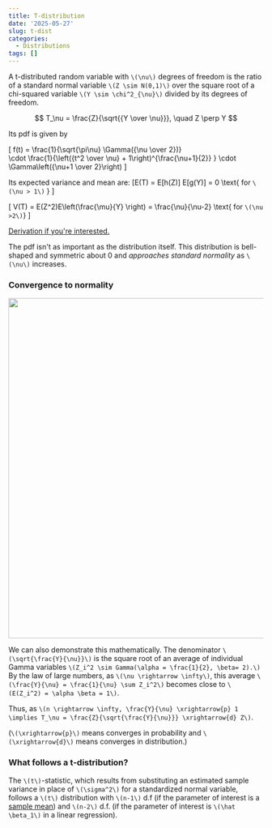 ```yaml
---
title: T-distribution
date: '2025-05-27'
slug: t-dist
categories:
  - Distributions
tags: []
---
```





A t-distributed random variable with `\(\nu\)` degrees of freedom is the ratio of a standard normal variable `\(Z \sim N(0,1)\)` over the square root of a chi-squared variable `\(Y \sim \chi^2_{\nu}\)` divided by its degrees of freedom.

$$
T_\nu = \frac{Z}{\sqrt{{Y \over \nu}}}, \quad Z \perp Y
$$

Its pdf is given by

\[ f(t) = \frac{1}{\sqrt{\pi\nu} \Gamma({\nu \over 2})}\
\cdot \frac{1}{\left({t^2 \over \nu} + 1\right)^{\frac{\nu+1}{2}} } \cdot \Gamma\left({\nu+1 \over 2}\right) \]

Its expected variance and mean are: 
\[E(T) = E[h(Z)] E[g(Y)] = 0 \text{ for `\(\nu > 1\)` } \]

\[ V(T) = E(Z^2)E\left(\frac{\mu}{Y} \right) = \frac{\nu}{\nu-2} \text{ for `\(\nu >2\)`} \]

[Derivation if you're interested.](/proofs_deriv/2025/05/27/deriving-the-t-pdf/)

The pdf isn't as important as the distribution itself. This distribution is bell-shaped and symmetric about 0 and *approaches standard normality* as `\(\nu\)` increases. 

### Convergence to normality
<img src="/distrib/2025-05-27-t-distribution/t-dist_files/figure-html/unnamed-chunk-2-1.png" width="672" />

We can also demonstrate this mathematically. The denominator `\(\sqrt{\frac{Y}{\nu}}\)` is the square root of an average of individual Gamma variables `\(Z_i^2 \sim Gamma(\alpha = \frac{1}{2}, \beta= 2).\)` By the law of large numbers, as `\(\nu \rightarrow \infty\)`, this average `\(\frac{Y}{\nu} = \frac{1}{\nu} \sum Z_i^2\)` becomes close to `\(E(Z_i^2) = \alpha \beta = 1\)`.

Thus, as `\(n \rightarrow \infty, \frac{Y}{\nu} \xrightarrow{p} 1 \implies T_\nu = \frac{Z}{\sqrt{\frac{Y}{\nu}}} \xrightarrow{d} Z\)`.

(`\(\xrightarrow{p}\)` means converges in probability and `\(\xrightarrow{d}\)` means converges in distribution.)

### What follows a t-distribution?
The `\(t\)`-statistic, which results from substituting an estimated sample variance in place of `\(\sigma^2\)` for a standardized normal variable, follows a `\(t\)` distribution with `\(n-1\)` d.f (if the parameter of interest is a [sample mean](inference_tests/2025-06-13-t-test/t-test/)) and `\(n-2\)` d.f. (if the parameter of interest is `\(\hat \beta_1\)` in a linear regression).
